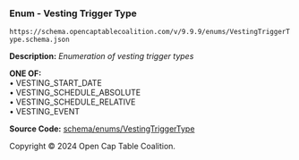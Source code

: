 ### Enum - Vesting Trigger Type

`https://schema.opencaptablecoalition.com/v/9.9.9/enums/VestingTriggerType.schema.json`

**Description:** _Enumeration of vesting trigger types_

**ONE OF:**</br>&bull; VESTING_START_DATE </br>&bull; VESTING_SCHEDULE_ABSOLUTE </br>&bull; VESTING_SCHEDULE_RELATIVE </br>&bull; VESTING_EVENT

**Source Code:** [schema/enums/VestingTriggerType](../../../../schema/enums/VestingTriggerType.schema.json)

Copyright © 2024 Open Cap Table Coalition.
